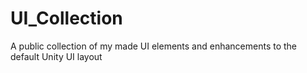 # UI_Collection
A public collection of my made UI elements and enhancements to the default Unity UI layout
